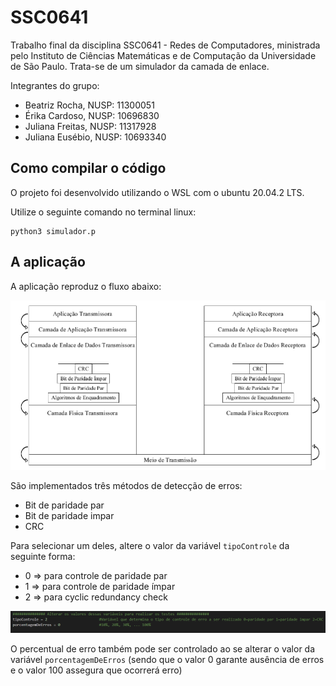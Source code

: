 # SSC0641
Trabalho final da disciplina SSC0641 - Redes de Computadores, ministrada pelo Instituto de Ciências Matemáticas e de Computação da Universidade de São Paulo. Trata-se de um simulador da camada de enlace.

Integrantes do grupo:
- Beatriz Rocha,    NUSP: 11300051
- Érika Cardoso,    NUSP: 10696830
- Juliana Freitas,  NUSP: 11317928
- Juliana Eusébio,  NUSP: 10693340

## Como compilar o código
O projeto foi desenvolvido utilizando o WSL com o ubuntu 20.04.2 LTS.

Utilize o seguinte comando no terminal linux:

```
python3 simulador.p
```

## A aplicação
A aplicação reproduz o fluxo abaixo:

![Fluxo](./img/fluxo.PNG)

São implementados três métodos de detecção de erros:
- Bit de paridade par
- Bit de paridade impar
- CRC

Para selecionar um deles, altere o valor da variável ```tipoControle``` da seguinte forma:
- 0 => para controle de paridade par
- 1 => para controle de paridade ímpar
- 2 => para cyclic redundancy check

![Variaveis_alteraveis](./img/tipoErro.PNG)

O percentual de erro também pode ser controlado ao se alterar o valor da variável ```porcentagemDeErros``` (sendo que o valor 0 garante ausência de erros e o valor 100 assegura que ocorrerá erro)